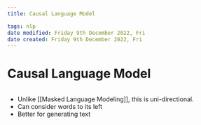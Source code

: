 ```yaml
---
title: Causal Language Model

tags: nlp
date modified: Friday 9th December 2022, Fri
date created: Friday 9th December 2022, Fri
---
```


# Causal Language Model
```toc
```

- Unlike [[Masked Language Modeling]], this is uni-directional.
- Can consider words to its left
- Better for generating text




